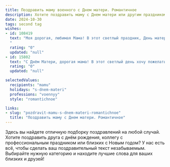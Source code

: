 ```yaml
---
title: Поздравить маму военного с Днем матери. Романтичное
description: Хотите поздравить маму с Днем матери или другим праздником? Наш ИИ создаст незабываемое поздравление, а вы обязательно выделитесь среди других.  
date: 2024-10-30
tags: second tag
wishes:
- id: 108419
  text: "Моя дорогая, любимая Мама! В этот светлый праздник, День матери, я хочу сказать тебе, как сильно я тебя люблю.  Ты – моя крепость, мой тыл, моя самая верная и надежная защита, даже сильнее, чем любая военная база. Твоя любовь – это та непоколебимая стена, за которой я всегда чувствую себя в безопасности и уверенности.  Пусть твоя жизнь будет наполнена такой же бесконечной и нежной любовью, какую ты даришь мне. С праздником, Мама!  Ты – моя героиня, моя любовь, моя жизнь.
  "
  rating: "0"
  updated: "null"
- id: 15802
  text: "С Днём Матери, дорогая мама! В этот светлый день хочу пожелать тебе мирного неба над головой и спокойной жизни. Ты всегда была для меня примером стойкости и любви, как истинный военный, готовый защищать свою семью и Родину. Пусть каждый день приносит тебе радость и улыбки, а наши встречи будут наполнены теплом и заботой. Ты – моя самое большая поддержка и нежная опора. Люблю тебя!"
  rating: "0"
  updated: "null"

selectedValues:
  recipients: "mamu"
  holidays: "s-dnem-materi"
  professions: "voennyy"
  style: "romantichnoe"

links:
- slug: "pozdravit-mamu-s-dnem-materi-romantichnoe"
  title: "Поздравить маму с Днем матери. Романтичное"
---
```


Здесь вы найдете отличную подборку поздравлений на любой случай.
Хотите поздравить друга с днём рождения, коллегу с профессиональным праздником или близких с Новым годом? У нас есть всё, чтобы сделать ваш поздравительный текст незабываемым. Выбирайте нужную категорию и находите лучшие слова для ваших близких и друзей!
